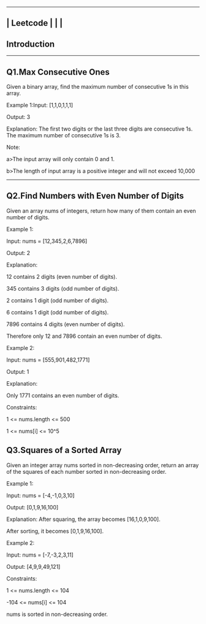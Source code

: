 

------------------
|  Leetcode      |
|                |
-------------------




  Introduction
------------------------
-------------------------



Q1.Max Consecutive Ones
----------------------------------

Given a binary array, find the maximum number of consecutive 1s in this array.



Example 1:Input: [1,1,0,1,1,1]


Output: 3


Explanation: The first two digits or the last three digits are consecutive 1s.
The maximum number of consecutive 1s is 3.


Note: 


a>The input array will only contain 0 and 1.


b>The length of input array is a positive integer and will not exceed 10,000












****************************************************************
Q2.Find Numbers with Even Number of Digits
---------------------------------------------------------------------------------------------

Given an array nums of integers, return how many of them contain an even number of digits. 




Example 1:

Input: nums = [12,345,2,6,7896]


Output: 2


Explanation: 


12 contains 2 digits (even number of digits). 


345 contains 3 digits (odd number of digits).


2 contains 1 digit (odd number of digits). 


6 contains 1 digit (odd number of digits). 


7896 contains 4 digits (even number of digits). 


Therefore only 12 and 7896 contain an even number of digits.






Example 2:



Input: nums = [555,901,482,1771]



Output: 1 



Explanation: 



Only 1771 contains an even number of digits.





Constraints:

   1 <= nums.length <= 500
   
   
   1 <= nums[i] <= 10^5
    
    
    
  
    
    

   Q3.Squares of a Sorted Array
-----------------------------------------
Given an integer array nums sorted in non-decreasing order, return an array of the squares of each number sorted in non-decreasing order.



Example 1:


Input: nums = [-4,-1,0,3,10]


Output: [0,1,9,16,100]


Explanation: After squaring, the array becomes [16,1,0,9,100].



After sorting, it becomes [0,1,9,16,100].



Example 2:


Input: nums = [-7,-3,2,3,11]



Output: [4,9,9,49,121]




Constraints:



   1 <= nums.length <= 104
   
   
   -104 <= nums[i] <= 104
   
   
   nums is sorted in non-decreasing order.






